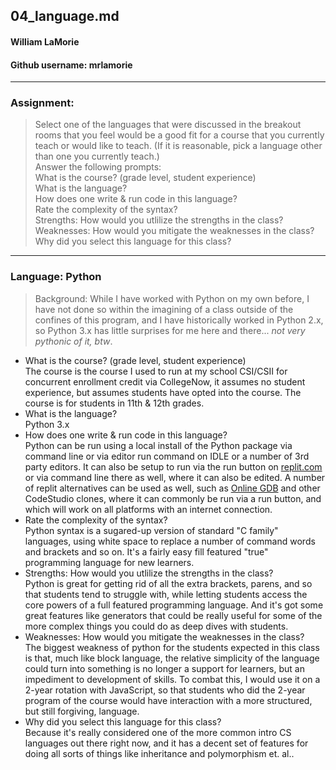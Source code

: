 ## 04_language.md
#### William LaMorie
#### Github username: mrlamorie
---

### Assignment:

> Select one of the languages that were discussed in the breakout rooms that you feel would be a good fit for a course that you currently teach or would like to teach. (If it is reasonable, pick a language other than one you currently teach.)
<br>Answer the following prompts:
<br>What is the course? (grade level, student experience)
<br>What is the language?
<br>How does one write & run code in this language?
<br>Rate the complexity of the syntax?
<br>Strengths: How would you utlilize the strengths in the class?
<br>Weaknesses: How would you mitigate the weaknesses in the class?
<br>Why did you select this language for this class?

---

### Language: Python
>Background: While I have worked with Python on my own before, I have not done so within the imagining of a class outside of the confines of this program, and I have historically worked in Python 2.x, so Python 3.x has little surprises  for me here and there... *not very pythonic of it, btw*.

* What is the course? (grade level, student experience) <br>The course is the course I used to run at my school CSI/CSII for concurrent enrollment credit via CollegeNow, it assumes no student experience, but assumes students have opted into the course. The course is for students in 11th & 12th grades.
* What is the language? <br> Python 3.x <br>
* How does one write & run code in this language? <br> Python can be run using a local install of the Python package via command line or via editor run command on IDLE or a number of 3rd party editors. It can also be setup to run via the run button on [replit.com](https://replit.com/) or via command line there as well, where it can also be edited. A number of replit alternatives can be used as well, such as [Online GDB](https://www.onlinegdb.com/) and other CodeStudio clones, where it can commonly be run via a run button, and which will work on all platforms with an internet connection. <br>
* Rate the complexity of the syntax? <br>Python syntax is a sugared-up version of standard "C family" languages, using white space to replace a number of command words and brackets and so on. It's a fairly easy fill featured "true" programming language for new learners.<br>
* Strengths: How would you utlilize the strengths in the class?<br> Python is great for getting rid of all the extra brackets, parens, and so that students tend to struggle with, while letting students access  the core powers of a full featured programming language. And it's got some great features like generators that could be really useful for some of the more complex things you could do as deep dives with students.
* Weaknesses: How would you mitigate the weaknesses in the class? <br> The biggest weakness of python for the students expected in this class is that, much like block language, the relative simplicity of the language could turn into something is no longer a support for learners, but an impediment to development of skills. To combat this, I would use it on a 2-year rotation with JavaScript, so that students who did the 2-year program of the course would have interaction with a more structured, but still forgiving, language.
* Why did you select this language for this class? <br> Because it's really considered one of the more common intro CS languages out there right now, and it has a decent set of features for doing all sorts of things like inheritance and polymorphism et. al..